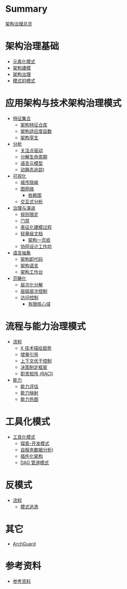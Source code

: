 # Summary

[架构治理总览](README.md)

# 架构治理基础

- [元素化模式](basic/elemental-pattern.md)
- [架构建模](basic/architecture-modeling.md)
- [架构治理](basic/architecture-basic.md)
- [模式的模式](patterns/README.md)

# 应用架构与技术架构治理模式

- [特征集合]()
    - [架构特征仓库](patterns/characteristics-repository.md)
    - [架构适应度函数](patterns/fitness-function.md)
    - [架构孪生](patterns/architecture-twin.md)
- [分析](patterns/analysis-overview.md)
    - [关注点驱动](patterns/focus-driven.md)
    - [分解生命周期](patterns/analysis-lifecycle.md)
    - [语言元模型](patterns/language-metamodel.md)
    - [动静态追踪](patterns/dynamic-tracing.md))
- [可视化]()
    - [城市隐喻](patterns/city-metaphor.md)
    - [图网络](patterns/graph-network.md)
        - [依赖图](patterns/graph-dependency.md)
    - [交互式分析](patterns/interactive-analysis.md)
- [治理与演进]()
    - [规则限定](patterns/linter-limit-rule.md)
    - [门禁](patterns/gate-guard.md)
    - [表征化建模过程](patterns/fact-based-modeling.md)
    - [轻量级文档](patterns/lightweight-documentation.md)
        - [架构一页纸](patterns/all-in-one-page.md)
    - [协同设计工作坊](patterns/collaborative-workshop.md)
- [语言抽象]()
    - [架构即代码](patterns/architecture-as-code.md)
    - [架构语言](patterns/architecture-language.md)
    - [架构工作台](patterns/architecture-workbench.md)
- [范畴化]()
    - [层次化分解](patterns/hierarchical-decomposition.md)
    - [层级层次控制](patterns/layered-control.md)
    - [访问控制](patterns/access-control.md)
        - [有限核心域](patterns/limited-core-domain.md)

# 流程与能力治理模式

- [流程]()
    - [X 技术描绘趋势](process/trend-lead-vision.md)
    - [增量引导](process/incremental-guidance.md)
    - [上下文优于控制](process/context-over-control.md)
    - [决策制定框架](process/decision-framework.md)
    - [职责矩阵 (RACI)](process/responsibilities-matrix.md)
- [能力]()
    - [能力评估](process/capability-assessment.md)
    - [能力映射](process/capability-mapping.md)
    - [能力热图](process/capability-heat-map.md)

# 工具化模式

- [工具化模式]()
    - [探索-开发模式](patterns/discovery-development.md)
    - [自服务数据分析](tools/self-service-data-analysis.md))
    - [插件化架构](tools/plugin-system.md)
    - [DAG 管道模式](tools/dag-pipeline.md)

# 反模式

- [流程]()
    - [模式逃逸](bad-patterns/pattern-escape.md)

# 其它

- [ArchGuard](tools/basic.md)

# 参考资料

- [参考资料](reference/README.md)
